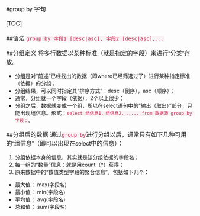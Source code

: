 #group by 字句

[TOC]

##语法
`group by 字段1 [desc|asc], 字段2 [desc|asc],...`

##分组定义
将多行数据以某种标准（就是指定的字段）来进行“分类”存放。

- 分组是对“前述”已经找出的数据（即where已经筛选过了）进行某种指定标准（依据）的分组；
- 分组结果，可以同时指定其“排序方式”：desc（倒序），asc（顺序）；
- 通常，分组就一个字段（依据），2个以上很少；
- 分组之后，数据就变成一个组，所以在select语句中的“输出（取出）”部分，只能出现组信息。形式：`select 组信息1，组信息2，..... from 数据源 group by 字段；`。

##分组后的数据
通过`group by`进行分组以后，通常只有如下几种可用的“组信息”（即可以出现在select中的信息）：

1. 分组依据本身的信息，其实就是该分组依据的字段名；
2. 每一组的“数量”信息：就是用count（*）获得；
3. 原来数据中的“数值类型字段的聚合信息”，包括如下几个：

- 最大值：  max(字段名)
- 最小值：  min(字段名)
- 平均值：  avg(字段名)
- 总和值：  sum(字段名)



















<style>
    h1,h2,h3,h4,p,strong { font-family: "Helvetica Neue",Arial,"Hiragino Sans GB","STHeiti","Microsoft YaHei","WenQuanYi Micro Hei",SimSun,Song,sans-serif }
    p { font-size: 16px; }
    code { color: #c7254e; background-color:#f9f2f4 !important; }
    .toc ul { list-style-type: none; margin-bottom: 15px; font-size:18px; font-family:"Helvetica Neue",Arial,"Hiragino Sans GB","STHeiti","Microsoft YaHei","WenQuanYi Micro Hei",SimSun,Song,sans-serif;  }
</style>
<link href="http://cdn.bootcss.com/highlight.js/9.7.0/styles/vs.min.css" rel="stylesheet">
<script src="http://cdn.bootcss.com/highlight.js/9.7.0/highlight.min.js"></script>
<script>hljs.initHighlightingOnLoad();</script>